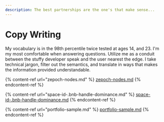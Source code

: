 ```yaml
---
description: The best partnerships are the one's that make sense...
---
```


# Copy Writing

My vocabulary is in the 98th percentile twice tested at ages 14, and 23. I'm my most comfortable when answering questions. Utilize me as a conduit between the stuffy developer speak and the user nearest the edge. I take technical jargon, filter out the semantics, and translate in ways that makes the information provided understandable. &#x20;

{% content-ref url="zepoch-nodes.md" %}
[zepoch-nodes.md](zepoch-nodes.md)
{% endcontent-ref %}

{% content-ref url="space-id-.bnb-handle-dominance.md" %}
[space-id-.bnb-handle-dominance.md](space-id-.bnb-handle-dominance.md)
{% endcontent-ref %}

{% content-ref url="portfolio-sample.md" %}
[portfolio-sample.md](portfolio-sample.md)
{% endcontent-ref %}
